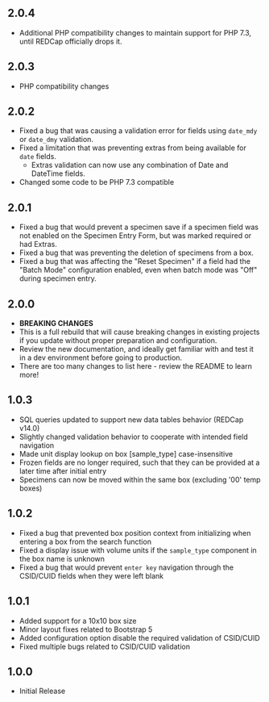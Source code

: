 ## 2.0.4
- Additional PHP compatibility changes to maintain support for PHP 7.3, until REDCap officially drops it.
## 2.0.3
- PHP compatibility changes
## 2.0.2
- Fixed a bug that was causing a validation error for fields using `date_mdy` or `date_dmy` validation.
- Fixed a limitation that was preventing extras from being available for `date` fields.
  - Extras validation can now use any combination of Date and DateTime fields.
- Changed some code to be PHP 7.3 compatible
## 2.0.1
- Fixed a bug that would prevent a specimen save if a specimen field was not enabled on the Specimen Entry Form, but was marked required or had Extras.
- Fixed a bug that was preventing the deletion of specimens from a box.
- Fixed a bug that was affecting the "Reset Specimen" if a field had the "Batch Mode" configuration enabled, even when batch mode was "Off" during specimen entry.
## 2.0.0
- **BREAKING CHANGES**
- This is a full rebuild that will cause breaking changes in existing projects if you update without proper preparation and configuration.
- Review the new documentation, and ideally get familiar with and test it in a dev environment before going to production. 
- There are too many changes to list here - review the README to learn more!
## 1.0.3
- SQL queries updated to support new data tables behavior (REDCap v14.0)
- Slightly changed validation behavior to cooperate with intended field navigation
- Made unit display lookup on box [sample_type] case-insensitive
- Frozen fields are no longer required, such that they can be provided at a later time after initial entry
- Specimens can now be moved within the same box (excluding '00' temp boxes)
## 1.0.2
- Fixed a bug that prevented box position context from initializing when entering a box from the search function
- Fixed a display issue with volume units if the `sample_type` component in the box name is unknown
- Fixed a bug that would prevent `enter key` navigation through the CSID/CUID fields when they were left blank
## 1.0.1
- Added support for a 10x10 box size
- Minor layout fixes related to Bootstrap 5
- Added configuration option disable the required validation of CSID/CUID
- Fixed multiple bugs related to CSID/CUID validation
## 1.0.0
- Initial Release
